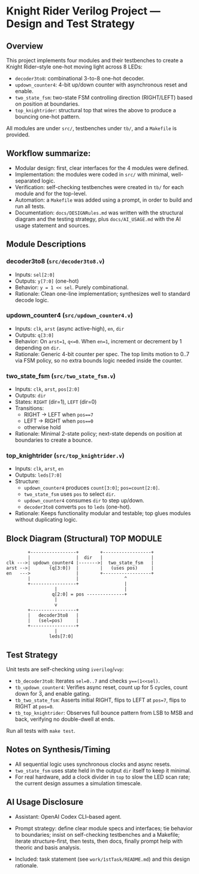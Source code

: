# Knight Rider Verilog Project — Design and Test Strategy

## Overview

This project implements four modules and their testbenches to create a Knight Rider–style one-hot moving light across 8 LEDs:

- `decoder3to8`: combinational 3-to-8 one-hot decoder.
- `updown_counter4`: 4-bit up/down counter with asynchronous reset and enable.
- `two_state_fsm`: two-state FSM controlling direction (RIGHT/LEFT) based on position at boundaries.
- `top_knightrider`: structural top that wires the above to produce a bouncing one-hot pattern.

All modules are under `src/`, testbenches under `tb/`, and a `Makefile` is provided.

## Workflow summarize:

- Modular design: first, clear interfaces for the 4 modules were defined.
- Implementation: the modules were coded in `src/` with minimal, well-separated logic.
- Verification: self-checking testbenches were created in `tb/` for each module and for the top-level.
- Automation: a `Makefile` was added using a prompt, in order to build and run all tests.
- Documentation: `docs/DESIGNRules.md` was written with the structural diagram and the testing strategy, plus `docs/AI_USAGE.md` with the AI usage statement and sources.

## Module Descriptions

### decoder3to8 (`src/decoder3to8.v`)

- Inputs: `sel[2:0]`
- Outputs: `y[7:0]` (one-hot)
- Behavior: `y = 1 << sel`. Purely combinational.
- Rationale: Clean one-line implementation; synthesizes well to standard decode logic.

### updown_counter4 (`src/updown_counter4.v`)

- Inputs: `clk`, `arst` (async active-high), `en`, `dir`
- Outputs: `q[3:0]`
- Behavior: On `arst=1`, `q<=0`. When `en=1`, increment or decrement by 1 depending on `dir`.
- Rationale: Generic 4-bit counter per spec. The top limits motion to 0..7 via FSM policy, so no extra bounds logic needed inside the counter.

### two_state_fsm (`src/two_state_fsm.v`)

- Inputs: `clk`, `arst`, `pos[2:0]`
- Outputs: `dir`
- States: `RIGHT` (dir=1), `LEFT` (dir=0)
- Transitions:
  - RIGHT -> LEFT when `pos==7`
  - LEFT -> RIGHT when `pos==0`
  - otherwise hold
- Rationale: Minimal 2-state policy; next-state depends on position at boundaries to create a bounce.

### top_knightrider (`src/top_knightrider.v`)

- Inputs: `clk`, `arst`, `en`
- Outputs: `leds[7:0]`
- Structure:
  - `updown_counter4` produces `count[3:0]`; `pos=count[2:0]`.
  - `two_state_fsm` uses `pos` to select `dir`.
  - `updown_counter4` consumes `dir` to step up/down.
  - `decoder3to8` converts `pos` to `leds` (one-hot).
- Rationale: Keeps functionality modular and testable; top glues modules without duplicating logic.

## Block Diagram (Structural) TOP MODULE

```
        +-----------------+        +------------------+
        |                 |  dir   |                  |
clk --->| updown_counter4 |------->|  two_state_fsm   |
arst -->|       (q[3:0])  |        |   (uses pos)     |
en   --->                 |        +------------------+
        |                 |                 ^
        +-----------------+                 |
                  |                         |
                 q[2:0] = pos --------------+
                  |
                  v
        +-----------------+
        |   decoder3to8   |
        |   (sel=pos)     |
        +-----------------+
                  |
                leds[7:0]
```

## Test Strategy

Unit tests are self-checking using `iverilog`/`vvp`:

- `tb_decoder3to8`: Iterates `sel=0..7` and checks `y==(1<<sel)`.
- `tb_updown_counter4`: Verifies async reset, count up for 5 cycles, count down for 3, and enable gating.
- `tb_two_state_fsm`: Asserts initial RIGHT, flips to LEFT at `pos=7`, flips to RIGHT at `pos=0`.
- `tb_top_knightrider`: Observes full bounce pattern from LSB to MSB and back, verifying no double-dwell at ends.

Run all tests with `make test`.

## Notes on Synthesis/Timing

- All sequential logic uses synchronous clocks and async resets.
- `two_state_fsm` uses state held in the output `dir` itself to keep it minimal.
- For real hardware, add a clock divider in `top` to slow the LED scan rate; the current design assumes a simulation timescale.

## AI Usage Disclosure

- Assistant: OpenAI Codex CLI–based agent.
- Prompt strategy: define clear module specs and interfaces; tie behavior to boundaries; insist on self-checking testbenches and a Makefile; iterate structure-first, then tests, then docs, finally prompt help with theoric and basis analysis.

- Included: task statement (see `work/1stTask/README.md`) and this design rationale.
